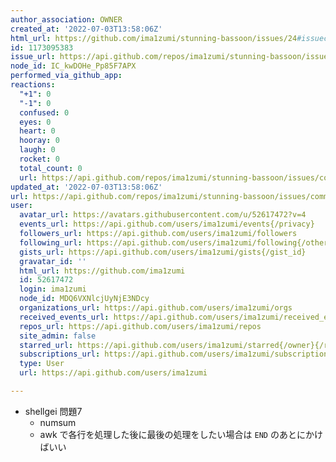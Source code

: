```yaml
---
author_association: OWNER
created_at: '2022-07-03T13:58:06Z'
html_url: https://github.com/ima1zumi/stunning-bassoon/issues/24#issuecomment-1173095383
id: 1173095383
issue_url: https://api.github.com/repos/ima1zumi/stunning-bassoon/issues/24
node_id: IC_kwDOHe_Pp85F7APX
performed_via_github_app: 
reactions:
  "+1": 0
  "-1": 0
  confused: 0
  eyes: 0
  heart: 0
  hooray: 0
  laugh: 0
  rocket: 0
  total_count: 0
  url: https://api.github.com/repos/ima1zumi/stunning-bassoon/issues/comments/1173095383/reactions
updated_at: '2022-07-03T13:58:06Z'
url: https://api.github.com/repos/ima1zumi/stunning-bassoon/issues/comments/1173095383
user:
  avatar_url: https://avatars.githubusercontent.com/u/52617472?v=4
  events_url: https://api.github.com/users/ima1zumi/events{/privacy}
  followers_url: https://api.github.com/users/ima1zumi/followers
  following_url: https://api.github.com/users/ima1zumi/following{/other_user}
  gists_url: https://api.github.com/users/ima1zumi/gists{/gist_id}
  gravatar_id: ''
  html_url: https://github.com/ima1zumi
  id: 52617472
  login: ima1zumi
  node_id: MDQ6VXNlcjUyNjE3NDcy
  organizations_url: https://api.github.com/users/ima1zumi/orgs
  received_events_url: https://api.github.com/users/ima1zumi/received_events
  repos_url: https://api.github.com/users/ima1zumi/repos
  site_admin: false
  starred_url: https://api.github.com/users/ima1zumi/starred{/owner}{/repo}
  subscriptions_url: https://api.github.com/users/ima1zumi/subscriptions
  type: User
  url: https://api.github.com/users/ima1zumi

---
```

- shellgei 問題7
    - numsum
    - awk で各行を処理した後に最後の処理をしたい場合は `END` のあとにかけばいい